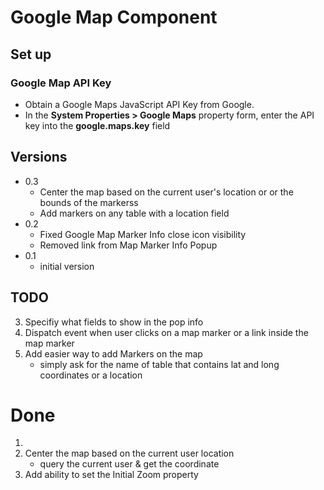 # Google Map Component

## Set up

### Google Map API Key
- Obtain a Google Maps JavaScript API Key from Google.
- In the **System Properties > Google Maps** property form, enter the API key into the **google.maps.key** field

## Versions

- 0.3
    - Center the map based on the current user's location or or the bounds of the markerss
    - Add markers on any table with a location field
- 0.2
    - Fixed Google Map Marker Info close icon visibility
    - Removed link from Map Marker Info Popup
- 0.1
    - initial version

## TODO

3. Specifiy what fields to show in the pop info
1. Dispatch event when user clicks on a map marker or a link inside the map marker
2. Add easier way to add Markers on the map
    - simply ask for the name of table that contains lat and long coordinates or a location


# Done
1. 
3. Center the map based on the current user location
    - query the current user & get the coordinate
4. Add ability to set the Initial Zoom property
